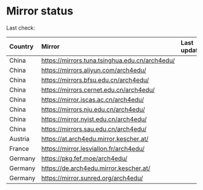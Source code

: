 <script src="./time.js"></script>
# Mirror status
Last check: <script type="text/javascript">localize(1716200487.840564);</script>

|Country|Mirror|Last update|
|:------|:-----|:----------|
|China|https://mirrors.tuna.tsinghua.edu.cn/arch4edu/|<script type="text/javascript">localize(1716143409);</script>|
|China|https://mirrors.aliyun.com/arch4edu/|<script type="text/javascript">localize(1716143409);</script>|
|China|https://mirrors.bfsu.edu.cn/arch4edu/|<script type="text/javascript">localize(1716143409);</script>|
|China|https://mirrors.cernet.edu.cn/arch4edu/|<script type="text/javascript">localize(1716143409);</script>|
|China|https://mirror.iscas.ac.cn/arch4edu/|<script type="text/javascript">localize(1716143409);</script>|
|China|https://mirrors.nju.edu.cn/arch4edu/|<script type="text/javascript">localize(1716143409);</script>|
|China|https://mirror.nyist.edu.cn/arch4edu/|<script type="text/javascript">localize(1716143409);</script>|
|China|https://mirrors.sau.edu.cn/arch4edu/|<script type="text/javascript">localize(1716143409);</script>|
|Austria|https://at.arch4edu.mirror.kescher.at/|<script type="text/javascript">localize(1716186948);</script>|
|France|https://mirror.lesviallon.fr/arch4edu/|<script type="text/javascript">localize(1716143409);</script>|
|Germany|https://pkg.fef.moe/arch4edu/|<script type="text/javascript">localize(1716186948);</script>|
|Germany|https://de.arch4edu.mirror.kescher.at/|<script type="text/javascript">localize(1716186948);</script>|
|Germany|https://mirror.sunred.org/arch4edu/|<script type="text/javascript">localize(1716186948);</script>|

<script src="./tablefilter/tablefilter.js"></script>
<script src="./table.js"></script>